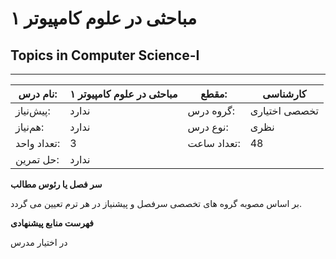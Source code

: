 # مباحثی در علوم کامپیوتر ۱
## Topics in Computer Science-I
_______________________________________________________________________________
| نام درس:    | مباحثی در علوم کامپیوتر ۱ | مقطع:       | کارشناسی      |
| ----------- | ------------------------- | ----------- | ------------- |
| پیش‌نیاز:   | ندارد                     | گروه درس:   | تخصصی اختیاری |
| هم‌نیاز:    | ندارد                     | نوع درس:    | نظری          |
| تعداد واحد: | 3                         | تعداد ساعت: | 48            |
| حل تمرین:   |  ندارد                    |             |               |

**سر فصل یا رئوس مطالب**

بر اساس مصوبه گروه های تخصصی سرفصل و پیشنیاز در هر ترم تعیین می گردد.

**فهرست منابع پیشنهادی**

در اختیار مدرس
